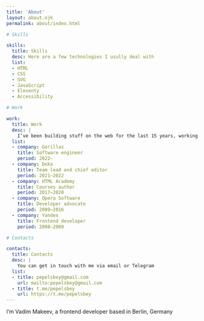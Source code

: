 ```yaml
---
title: 'About'
layout: about.njk
permalink: about/index.html

# Skills

skills:
  title: Skills
  desc: Here are a few technologies I usully deal with
  list:
  - HTML
  - CSS
  - SVG
  - JavaScript
  - Eleventy
  - Accessibility

# Work

work:
  title: Work
  desc: |
    I’ve been building stuff on the web for the last 15 years, working with clients across various countries and industries.
  list:
  - company: Gorillas
    title: Software engineer
    period: 2022—
  - company: Doka
    title: Team lead and chief editor
    period: 2021—2022
  - company: HTML Academy
    title: Courses author
    period: 2017—2020
  - company: Opera Software
    title: Developer advocate
    period: 2009—2016
  - company: Yandex
    title: Frontend developer
    period: 2008—2009

# Contacts

contacts:
  title: Contacts
  desc: |
    You can get in touch with me via email or Telegram
  list:
  - title: pepelsbey@gmail.com
    url: mailto:pepelsbey@gmail.com
  - title: t.me/pepelsbey
    url: https://t.me/pepelsbey
---
```


I’m Vadim Makeev, a frontend developer based in Berlin, Germany
